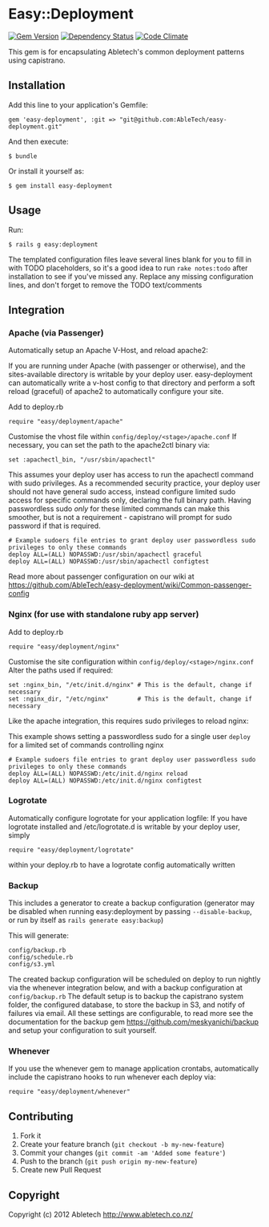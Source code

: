 # Easy::Deployment

[![Gem Version](https://badge.fury.io/rb/easy-deployment.png)](http://badge.fury.io/rb/easy-deployment)
[![Dependency Status](https://gemnasium.com/AbleTech/easy-deployment.png)](https://gemnasium.com/AbleTech/easy-deployment)
[![Code Climate](https://codeclimate.com/github/AbleTech/easy-deployment.png)](https://codeclimate.com/github/AbleTech/easy-deployment)

This gem is for encapsulating Abletech's common deployment patterns using capistrano.

## Installation

Add this line to your application's Gemfile:

    gem 'easy-deployment', :git => "git@github.com:AbleTech/easy-deployment.git"

And then execute:

    $ bundle

Or install it yourself as:

    $ gem install easy-deployment

## Usage

Run:

    $ rails g easy:deployment

The templated configuration files leave several lines blank for you to fill in with TODO placeholders, so it's a good idea to run `rake notes:todo` after installation to see if you've missed any.
Replace any missing configuration lines, and don't forget to remove the TODO text/comments

## Integration

### Apache (via Passenger)

Automatically setup an Apache V-Host, and reload apache2:

If you are running under Apache (with passenger or otherwise), and the sites-available
directory is writable by your deploy user. easy-deployment can automatically write a v-host config
to that directory and perform a soft reload (graceful) of apache2 to automatically configure your site.

Add to deploy.rb

    require "easy/deployment/apache"

Customise the vhost file within `config/deploy/<stage>/apache.conf`
If necessary, you can set the path to the apache2ctl binary via:

    set :apachectl_bin, "/usr/sbin/apachectl"

This assumes your deploy user has access to run the apachectl command with sudo privileges. As a recommended security practice, your deploy user should not have general sudo access, instead configure limited sudo access for specific commands only, declaring the full binary path. Having passwordless sudo *only* for these limited commands can make this smoother, but is not a requirement - capistrano will prompt for sudo password if that is required.

    # Example sudoers file entries to grant deploy user passwordless sudo privileges to only these commands
    deploy ALL=(ALL) NOPASSWD:/usr/sbin/apachectl graceful
    deploy ALL=(ALL) NOPASSWD:/usr/sbin/apachectl configtest

Read more about passenger configuration on our wiki at https://github.com/AbleTech/easy-deployment/wiki/Common-passenger-config

### Nginx (for use with standalone ruby app server)

Add to deploy.rb

    require "easy/deployment/nginx"

Customise the site configuration within `config/deploy/<stage>/nginx.conf`
Alter the paths used if required:

    set :nginx_bin, "/etc/init.d/nginx" # This is the default, change if necessary
    set :nginx_dir, "/etc/nginx"        # This is the default, change if necessary

Like the apache integration, this requires sudo privileges to reload nginx:

This example shows setting a passwordless sudo for a single user `deploy` for a limited set of commands controlling nginx

    # Example sudoers file entries to grant deploy user passwordless sudo privileges to only these commands
    deploy ALL=(ALL) NOPASSWD:/etc/init.d/nginx reload
    deploy ALL=(ALL) NOPASSWD:/etc/init.d/nginx configtest

### Logrotate

Automatically configure logrotate for your application logfile:
If you have logrotate installed and /etc/logrotate.d is writable by your deploy user, simply

    require "easy/deployment/logrotate"

within your deploy.rb to have a logrotate config automatically written

### Backup

This includes a generator to create a backup configuration (generator may be disabled when running easy:deployment by passing `--disable-backup`, or run by itself as `rails generate easy:backup`)

This will generate:

    config/backup.rb
    config/schedule.rb
    config/s3.yml

The created backup configuration will be scheduled on deploy to run nightly via the whenever integration below, and with a backup configuration at `config/backup.rb`
The default setup is to backup the capistrano system folder, the configured database, to store the backup in S3, and notify of failures via email.
All these settings are configurable, to read more see the documentation for the backup gem https://github.com/meskyanichi/backup and setup your configuration to suit yourself.

### Whenever

If you use the whenever gem to manage application crontabs, automatically include the capistrano
hooks to run whenever each deploy via:

    require "easy/deployment/whenever"

## Contributing

1. Fork it
2. Create your feature branch (`git checkout -b my-new-feature`)
3. Commit your changes (`git commit -am 'Added some feature'`)
4. Push to the branch (`git push origin my-new-feature`)
5. Create new Pull Request

## Copyright

Copyright (c) 2012 Abletech
http://www.abletech.co.nz/
